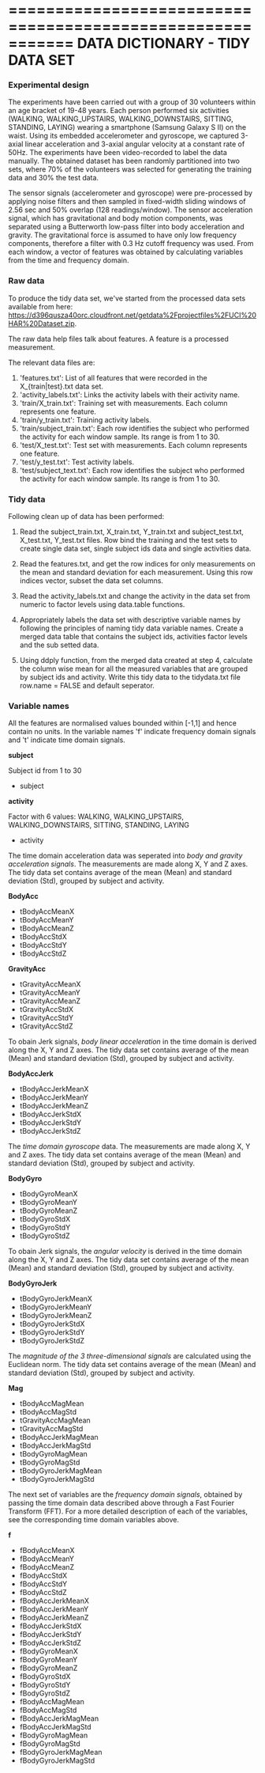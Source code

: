 ===========================================================
DATA DICTIONARY - TIDY DATA SET
===========================================================


### Experimental design
The experiments have been carried out with a group of 30 volunteers within an 
age bracket of 19-48 years. Each person performed six activities (WALKING, 
WALKING_UPSTAIRS, WALKING_DOWNSTAIRS, SITTING, STANDING, LAYING) wearing a 
smartphone (Samsung Galaxy S II) on the waist. Using its embedded accelerometer 
and gyroscope, we captured 3-axial linear acceleration and 3-axial angular 
velocity at a constant rate of 50Hz. The experiments have been video-recorded 
to label the data manually. The obtained dataset has been randomly partitioned 
into two sets, where 70% of the volunteers was selected for generating the 
training data and 30% the test data. 

The sensor signals (accelerometer and gyroscope) were pre-processed by applying
noise filters and then sampled in fixed-width sliding windows of 2.56 sec and 
50% overlap (128 readings/window). The sensor acceleration signal, which has 
gravitational and body motion components, was separated using a Butterworth 
low-pass filter into body acceleration and gravity. The gravitational force 
is assumed to have only low frequency components, therefore a filter with 
0.3 Hz cutoff frequency was used. From each window, a vector of features was 
obtained by calculating variables from the time and frequency domain.

### Raw data
To produce the tidy data set, we've started from the processed data sets 
available from here:
https://d396qusza40orc.cloudfront.net/getdata%2Fprojectfiles%2FUCI%20HAR%20Dataset.zip.

The raw data help files talk about features. A feature is a processed 
measurement. 

The relevant data files are:

1. 'features.txt': List of all features that were recorded in the 
                   X_{train|test}.txt data set.
2. 'activity_labels.txt': Links the activity labels with their activity name.
3. 'train/X_train.txt': Training set with measurements. Each column represents one 
   feature.
4. 'train/y_train.txt': Training activity labels. 
5. 'train/subject_train.txt': Each row identifies the subject who performed the 
   activity for each window sample. Its range is from 1 to 30. 
6. 'test/X_test.txt': Test set with measurements. Each column represents one 
   feature.
7. 'test/y_test.txt': Test activity labels.
8. 'test/subject_text.txt': Each row identifies the subject who performed the 
   activity for each window sample. Its range is from 1 to 30.

### Tidy data
Following clean up of data has been performed:

1. Read the subject_train.txt, X_train.txt, Y_train.txt and subject_test.txt, X_test.txt, Y_test.txt files. Row bind the training and the test sets to create single data set, single subject ids data and single activities data.

2. Read the features.txt, and get the row indices for only measurements on the mean and standard deviation for each measurement. Using this row indices vector, subset the data set columns.

3. Read the activity_labels.txt and change the activity in the data set from numeric to factor levels using data.table functions.

4. Appropriately labels the data set with descriptive variable names by following the principles of naming tidy data variable names. Create a merged data table that contains the subject ids, activities factor levels and the sub setted data.

5. Using ddply function, from the merged data created at step 4, calculate the column wise mean for all the measured variables that are grouped by subject ids and activity. Write this tidy data to the tidydata.txt file row.name = FALSE and default seperator.


### Variable names

All the features are normalised values bounded within [-1,1] and hence contain no units. In the variable names 'f' indicate frequency domain signals and 't' indicate time domain signals.

**subject**

Subject id from 1 to 30

   * subject

**activity**

Factor with 6 values: WALKING, WALKING_UPSTAIRS, WALKING_DOWNSTAIRS, SITTING, 
STANDING, LAYING

   * activity

The time domain acceleration data was seperated into *body and gravity acceleration 
signals*. The measurements are made along X, Y and Z axes. The tidy data set contains average of the mean (Mean) and standard deviation (Std), grouped by subject and activity. 

**BodyAcc**

   * tBodyAccMeanX
   * tBodyAccMeanY
   * tBodyAccMeanZ
   * tBodyAccStdX
   * tBodyAccStdY
   * tBodyAccStdZ
   
**GravityAcc**
   * tGravityAccMeanX
   * tGravityAccMeanY
   * tGravityAccMeanZ
   * tGravityAccStdX
   * tGravityAccStdY
   * tGravityAccStdZ
   
To obain Jerk signals, *body linear acceleration* in the time domain is derived along the X, Y and Z axes. The tidy data set contains average of the mean (Mean) and standard deviation (Std), grouped by subject and activity. 

**BodyAccJerk**

   * tBodyAccJerkMeanX
   * tBodyAccJerkMeanY
   * tBodyAccJerkMeanZ
   * tBodyAccJerkStdX
   * tBodyAccJerkStdY
   * tBodyAccJerkStdZ

The *time domain gyroscope* data. The measurements are made along X, Y and Z axes. The tidy data set contains average of the mean (Mean) and standard deviation (Std), grouped by subject and activity.

**BodyGyro**

   * tBodyGyroMeanX
   * tBodyGyroMeanY
   * tBodyGyroMeanZ
   * tBodyGyroStdX
   * tBodyGyroStdY
   * tBodyGyroStdZ
   
To obain Jerk signals, the *angular velocity* is derived in the time domain along the X, Y and Z axes. The tidy data set contains average of the mean (Mean) and standard deviation (Std), grouped by subject and activity.    
   
**BodyGyroJerk**   

   * tBodyGyroJerkMeanX
   * tBodyGyroJerkMeanY
   * tBodyGyroJerkMeanZ
   * tBodyGyroJerkStdX
   * tBodyGyroJerkStdY
   * tBodyGyroJerkStdZ
  
The *magnitude of the 3 three-dimensional signals* are calculated using the Euclidean norm. The tidy data set contains average of the mean (Mean) and standard deviation (Std), grouped by subject and activity. 

**Mag**

   * tBodyAccMagMean
   * tBodyAccMagStd
   * tGravityAccMagMean
   * tGravityAccMagStd
   * tBodyAccJerkMagMean
   * tBodyAccJerkMagStd
   * tBodyGyroMagMean
   * tBodyGyroMagStd
   * tBodyGyroJerkMagMean
   * tBodyGyroJerkMagStd

The next set of variables are the *frequency domain signals*, obtained by 
passing the time domain data described above through a Fast Fourier Transform 
(FFT). For a more detailed description of each of the variables, see the 
corresponding time domain variables above. 

**f**

   * fBodyAccMeanX
   * fBodyAccMeanY
   * fBodyAccMeanZ
   * fBodyAccStdX
   * fBodyAccStdY
   * fBodyAccStdZ
   * fBodyAccJerkMeanX
   * fBodyAccJerkMeanY
   * fBodyAccJerkMeanZ
   * fBodyAccJerkStdX
   * fBodyAccJerkStdY
   * fBodyAccJerkStdZ
   * fBodyGyroMeanX
   * fBodyGyroMeanY
   * fBodyGyroMeanZ
   * fBodyGyroStdX
   * fBodyGyroStdY
   * fBodyGyroStdZ
   * fBodyAccMagMean
   * fBodyAccMagStd
   * fBodyAccJerkMagMean
   * fBodyAccJerkMagStd
   * fBodyGyroMagMean
   * fBodyGyroMagStd
   * fBodyGyroJerkMagMean
   * fBodyGyroJerkMagStd